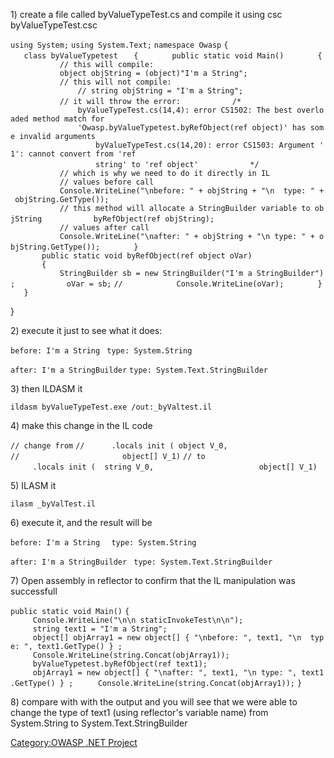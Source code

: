 1\) create a file called byValueTypeTest.cs and compile it using csc
byValueTypeTest.csc

`using System;`
`using System.Text;`
`namespace Owasp`
`{`
`   class byValueTypetest`
`   {`
`       public static void Main()`
`       {`
`           // this will compile:`
`           object objString = (object)"I'm a String";`
`           // this will not compile:`
`               // string objString = "I'm a String";`
`           // it will throw the error:`
`           /*`
`               byValueTypeTest.cs(14,4): error CS1502: The best overloaded method match for`
`               'Owasp.byValueTypetest.byRefObject(ref object)' has some invalid arguments`
`                   byValueTypeTest.cs(14,20): error CS1503: Argument '1': cannot convert from 'ref`
`                   string' to 'ref object'`
`           */`
`           // which is why we need to do it directly in IL`
`           // values before call`
`           Console.WriteLine("\nbefore: " + objString + "\n  type: " + objString.GetType());`
`           // this method will allocate a StringBuilder variable to objString`
`           byRefObject(ref objString);`
`           // values after call`
`           Console.WriteLine("\nafter: " + objString + "\n type: " + objString.GetType());`
`       }       `
`       public static void byRefObject(ref object oVar)`
`       {                   `
`           StringBuilder sb = new StringBuilder("I'm a StringBuilder");`
`           oVar = sb;`
`//            Console.WriteLine(oVar);`
`       }`
`   }`

}

2\) execute it just to see what it does:

`before: I'm a String`
` type: System.String`

`after: I'm a StringBuilder`
`type: System.Text.StringBuilder`

3\) then ILDASM it

`ildasm byValueTypeTest.exe /out:_byValtest.il`

4\) make this change in the IL code

`// change from`
`//      .locals init ( object V_0,`
`//                       object[] V_1)`
`// to`
`     .locals init (  string V_0,`
`                       object[] V_1)`

5\) ILASM it

`ilasm _byValTest.il`

6\) execute it, and the result will be

`before: I'm a String`
`  type: System.String`

`after: I'm a StringBuilder`
` type: System.Text.StringBuilder`

7\) Open assembly in reflector to confirm that the IL manipulation was
successfull

`public static void Main()`
`{`
`     Console.WriteLine("\n\n staticInvokeTest\n\n");`
`     string text1 = "I'm a String";`
`     object[] objArray1 = new object[] { "\nbefore: ", text1, "\n  type: ", text1.GetType() } ;`
`     Console.WriteLine(string.Concat(objArray1));`
`     byValueTypetest.byRefObject(ref text1);`
`     objArray1 = new object[] { "\nafter: ", text1, "\n type: ", text1.GetType() } ;`
`     Console.WriteLine(string.Concat(objArray1));`
`}`

8\) compare with with the output and you will see that we were able to
change the type of text1 (using reflector's variable name) from
System.String to System.Text.StringBuilder

[Category:OWASP .NET Project](Category:OWASP_.NET_Project "wikilink")